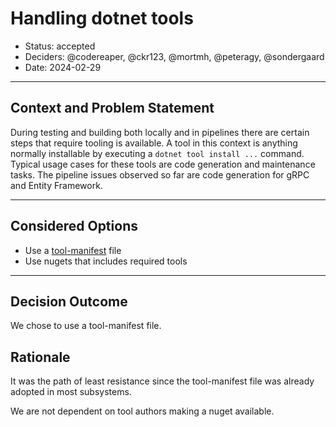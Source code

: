 # Handling dotnet tools

* Status: accepted
* Deciders: @codereaper, @ckr123, @mortmh, @peteragy, @sondergaard
* Date: 2024-02-29

---

## Context and Problem Statement

During testing and building both locally and in pipelines there are certain steps that require tooling is available. A tool in this context is anything normally installable by executing a `dotnet tool install ...` command. Typical usage cases for these tools are code generation and maintenance tasks. The pipeline issues observed so far are code generation for gRPC and Entity Framework.

---

## Considered Options

* Use a [tool-manifest](https://learn.microsoft.com/en-us/dotnet/core/tools/local-tools-how-to-use) file
* Use nugets that includes required tools

---

## Decision Outcome

We chose to use a tool-manifest file.

## Rationale

It was the path of least resistance since the tool-manifest file was already adopted in most subsystems.

We are not dependent on tool authors making a nuget available.
